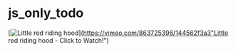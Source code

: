 # js_only_todo
[![Little red riding hood](https://vimeo.com/863725396/144562f3a3)](https://vimeo.com/863725396/144562f3a3"Little red riding hood - Click to Watch!")

